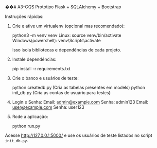 ��#   A 3 - G Q S 
 
Protótipo Flask + SQLAlchemy + Bootstrap

Instruções rápidas:

1) Crie e ative um virtualenv (opcional mas recomendado):

   python3 -m venv venv
   Linux:
   source venv/bin/activate
   Windows(powershell):
   venv\Scripts\activate

   Isso isola bibliotecas e dependências de cada projeto.
   
3) Instale dependências:

   pip install -r requirements.txt

4) Crie o banco e usuários de teste:

   python createdb.py (Cria as tabelas presentes em models)
   python init_db.py (Cria as contas de usuário para testes)

5) Login e Senha:
   Email: admin@example.com  Senha: admin123
   Email: user@example.com   Senha: user123 
   
6) Rode a aplicação:

   python run.py

Acesse http://127.0.0.1:5000/ e use os usuários de teste listados no script `init_db.py`.

